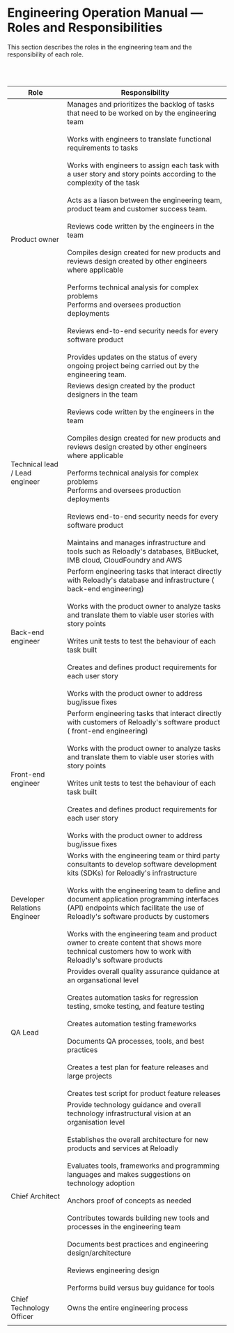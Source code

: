 # Engineering Operation Manual — Roles and Responsibilities

This section describes the roles in the engineering team and the responsibility of each role.

<br/>
<br/>

|Role   |Responsibility   |
|---|---|
|Product owner   |  Manages and prioritizes the backlog of tasks that need to be worked on by the engineering team <br/><br/> Works with engineers to translate functional requirements to tasks <br/><br/> Works with engineers to assign each task with a user story and story points according to the complexity of the task <br/><br/> Acts as a liason between the engineering team, product team and customer success team. <br/><br/> Reviews code written by the engineers in the team <br/><br/> Compiles design created for new products and reviews design created by other engineers where applicable <br/><br/> Performs technical analysis for complex problems <br/> Performs and oversees production deployments <br/><br/> Reviews end-to-end security needs for every software product <br/><br/> Provides updates on the status of every ongoing project being carried out by the engineering team. <br/>  |
|Technical lead / Lead engineer   | Reviews design created by the product designers in the team <br/><br/> Reviews code written by the engineers in the team <br/><br/> Compiles design created for new products and reviews design created by other engineers where applicable <br/><br/> Performs technical analysis for complex problems <br/> Performs and oversees production deployments <br/><br/> Reviews end-to-end security needs for every software product <br/><br/> Maintains and manages infrastructure and tools such as Reloadly's databases, BitBucket, IMB cloud, CloudFoundry and AWS    |
| Back-end engineer  | Perform engineering tasks that interact directly with Reloadly's database and infrastructure ( back-end engineering) <br/><br/> Works with the product owner to analyze tasks and translate them to viable user stories with story points <br/><br/> Writes unit tests to test the behaviour of each task built <br/><br/> Creates and defines product requirements for each user story <br/><br/> Works with the product owner to address bug/issue fixes    |
|Front-end engineer   | Perform engineering tasks that interact directly with customers of Reloadly's software product ( front-end engineering) <br/><br/> Works with the product owner to analyze tasks and translate them to viable user stories with story points <br/><br/> Writes unit tests to test the behaviour of each task built <br/><br/> Creates and defines product requirements for each user story <br/><br/> Works with the product owner to address bug/issue fixes  |
|Developer Relations Engineer| Works with the engineering team or third party consultants to develop software development kits (SDKs) for Reloadly's infrastructure <br/><br/> Works with the engineering team to define and document application programming interfaces (API) endpoints which facilitate the use of Reloadly's software products by customers <br/><br/> Works with the engineering team and product owner to create content that shows more technical customers how to work with Reloadly's software products |
|QA Lead   | Provides overall quality assurance quidance at an organsational level <br/><br/> Creates automation tasks for regression testing, smoke testing, and feature testing <br/><br/> Creates automation testing frameworks <br/><br/> Documents QA processes, tools, and best practices <br/><br/> Creates a test plan for feature releases and large projects <br/><br/> Creates test script for product feature releases  |
|Chief Architect   |Provide technology guidance and overall technology infrastructural vision at an organisation level <br/><br/> Establishes the overall architecture for new products and services at Reloadly <br/><br/> Evaluates tools, frameworks and programming languages and makes suggestions on technology adoption <br/><br/> Anchors proof of concepts as needed <br/><br/> Contributes towards building new tools and processes in the engineering team <br/><br/> Documents best practices and engineering design/architecture  <br/><br/> Reviews engineering design <br/><br/> Performs build versus buy guidance for tools |
|Chief Technology Officer   | Owns the entire engineering process   |
|   |    |
